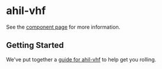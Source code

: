 ahil-vhf
================

See the [component page](http://offlinehacker-playground.github.io/ahil-vhf) for more information.

## Getting Started

We've put together a [guide for ahil-vhf](http://www.polymer-project.org/docs/start/reusableelements.html) to help get you rolling.
